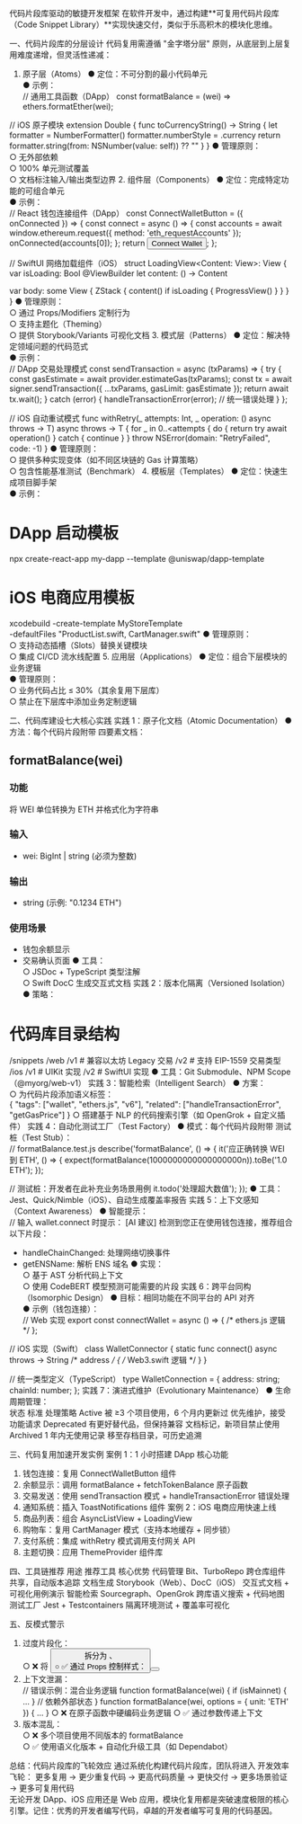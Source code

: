 代码片段库驱动的敏捷开发框架
在软件开发中，通过构建**可复用代码片段库（Code Snippet Library）**实现快速交付，类似于乐高积木的模块化思维。 

一、代码片段库的分层设计
代码复用需遵循 "金字塔分层" 原则，从底层到上层复用难度递增，但灵活性递减：

1. 原子层（Atoms）
● 定位：不可分割的最小代码单元  
● 示例：  
// 通用工具函数（DApp）
const formatBalance = (wei) => ethers.formatEther(wei);

// iOS 原子模块
extension Double {
    func toCurrencyString() -> String {
        let formatter = NumberFormatter()
        formatter.numberStyle = .currency
        return formatter.string(from: NSNumber(value: self)) ?? ""
    }
}
● 管理原则：  
  ○ 无外部依赖  
  ○ 100% 单元测试覆盖  
  ○ 文档标注输入/输出类型边界
2. 组件层（Components）
● 定位：完成特定功能的可组合单元  
● 示例：  
// React 钱包连接组件（DApp）
const ConnectWalletButton = ({ onConnected }) => {
  const connect = async () => {
    const accounts = await window.ethereum.request({ method: 'eth_requestAccounts' });
    onConnected(accounts[0]);
  };
  return <button onClick={connect}>Connect Wallet</button>;
};

// SwiftUI 网络加载组件（iOS）
struct LoadingView<Content: View>: View {
  var isLoading: Bool
  @ViewBuilder let content: () -> Content
  
  var body: some View {
    ZStack {
      content()
      if isLoading {
        ProgressView()
      }
    }
  }
}
● 管理原则：  
  ○ 通过 Props/Modifiers 定制行为  
  ○ 支持主题化（Theming）  
  ○ 提供 Storybook/Variants 可视化文档
3. 模式层（Patterns）
● 定位：解决特定领域问题的代码范式  
● 示例：  
// DApp 交易处理模式
const sendTransaction = async (txParams) => {
  try {
    const gasEstimate = await provider.estimateGas(txParams);
    const tx = await signer.sendTransaction({ ...txParams, gasLimit: gasEstimate });
    return await tx.wait();
  } catch (error) {
    handleTransactionError(error); // 统一错误处理
  }
};

// iOS 自动重试模式
func withRetry<T>(_ attempts: Int, _ operation: () async throws -> T) async throws -> T {
  for _ in 0..<attempts {
    do {
      return try await operation()
    } catch {
      continue
    }
  }
  throw NSError(domain: "RetryFailed", code: -1)
}
● 管理原则：  
  ○ 提供多种实现变体（如不同区块链的 Gas 计算策略）  
  ○ 包含性能基准测试（Benchmark）
4. 模板层（Templates）
● 定位：快速生成项目脚手架  
● 示例：  
# DApp 启动模板
npx create-react-app my-dapp --template @uniswap/dapp-template

# iOS 电商应用模板
xcodebuild -create-template MyStoreTemplate \
  -defaultFiles "ProductList.swift, CartManager.swift"
● 管理原则：  
  ○ 支持动态插槽（Slots）替换关键模块  
  ○ 集成 CI/CD 流水线配置
5. 应用层（Applications）
● 定位：组合下层模块的业务逻辑  
● 管理原则：  
  ○ 业务代码占比 ≤ 30%（其余复用下层库）  
  ○ 禁止在下层库中添加业务定制逻辑

二、代码库建设七大核心实践
实践 1：原子化文档（Atomic Documentation）
● 方法：每个代码片段附带 四要素文档：  
## formatBalance(wei)
### 功能
将 WEI 单位转换为 ETH 并格式化为字符串

### 输入
- wei: BigInt | string (必须为整数)

### 输出
- string (示例: "0.1234 ETH")

### 使用场景
- 钱包余额显示
- 交易确认页面
● 工具：  
  ○ JSDoc + TypeScript 类型注解  
  ○ Swift DocC 生成交互式文档
实践 2：版本化隔离（Versioned Isolation）
● 策略：  
# 代码库目录结构
/snippets
  /web
    /v1 # 兼容以太坊 Legacy 交易
    /v2 # 支持 EIP-1559 交易类型
  /ios
    /v1 # UIKit 实现
    /v2 # SwiftUI 实现
● 工具：Git Submodule、NPM Scope（@myorg/web-v1）
实践 3：智能检索（Intelligent Search）
● 方案：  
  ○ 为代码片段添加语义标签：  
{
  "tags": ["wallet", "ethers.js", "v6"],
  "related": ["handleTransactionError", "getGasPrice"]
}
  ○ 搭建基于 NLP 的代码搜索引擎（如 OpenGrok + 自定义插件）
实践 4：自动化测试工厂（Test Factory）
● 模式：每个代码片段附带 测试桩（Test Stub）：  
// formatBalance.test.js
describe('formatBalance', () => {
  it('应正确转换 WEI 到 ETH', () => {
    expect(formatBalance(1000000000000000000n)).toBe('1.0 ETH');
  });
  
  // 测试桩：开发者在此补充业务场景用例
  it.todo('处理超大数值');
});
● 工具：Jest、Quick/Nimble（iOS）、自动生成覆盖率报告
实践 5：上下文感知（Context Awareness）
● 智能提示：  
// 输入 wallet.connect 时提示：
[AI 建议] 
检测到您正在使用钱包连接，推荐组合以下片段：
- handleChainChanged: 处理网络切换事件
- getENSName: 解析 ENS 域名
● 实现：  
  ○ 基于 AST 分析代码上下文  
  ○ 使用 CodeBERT 模型预测可能需要的片段
实践 6：跨平台同构（Isomorphic Design）
● 目标：相同功能在不同平台的 API 对齐  
● 示例（钱包连接）：  
// Web 实现
export const connectWallet = async () => { /* ethers.js 逻辑 */ };

// iOS 实现（Swift）
class WalletConnector {
  static func connect() async throws -> String /* address */ { /* Web3.swift 逻辑 */ }
}

// 统一类型定义（TypeScript）
type WalletConnection = {
  address: string;
  chainId: number;
};
实践 7：演进式维护（Evolutionary Maintenance）
● 生命周期管理：  
状态	标准	处理策略
Active	被 ≥3 个项目使用，6 个月内更新过	优先维护，接受功能请求
Deprecated	有更好替代品，但保持兼容	文档标记，新项目禁止使用
Archived	1 年内无使用记录	移至存档目录，可历史追溯

三、代码复用加速开发实例
案例 1：1 小时搭建 DApp 核心功能
1. 钱包连接：复用 ConnectWalletButton 组件  
2. 余额显示：调用 formatBalance + fetchTokenBalance 原子函数  
3. 交易发送：使用 sendTransaction 模式 + handleTransactionError 错误处理  
4. 通知系统：插入 ToastNotifications 组件
案例 2：iOS 电商应用快速上线
1. 商品列表：组合 AsyncListView + LoadingView  
2. 购物车：复用 CartManager 模式（支持本地缓存 + 同步锁）  
3. 支付系统：集成 withRetry 模式调用支付网关 API  
4. 主题切换：应用 ThemeProvider 组件库

四、工具链推荐
用途	推荐工具	核心优势
代码管理	Bit、TurboRepo	跨仓库组件共享，自动版本追踪
文档生成	Storybook（Web）、DocC（iOS）	交互式文档 + 可视化用例演示
智能检索	Sourcegraph、OpenGrok	跨库语义搜索 + 代码地图
测试工厂	Jest + Testcontainers	隔离环境测试 + 覆盖率可视化

五、反模式警示
1. 过度片段化：  
  ○ ❌ 将 <Button> 拆分为 <RedButton>、<BlueButton>  
  ○ ✅ 通过 Props 控制样式：<Button variant="primary">
2. 上下文泄漏：  
// 错误示例：混合业务逻辑
function formatBalance(wei) {
  if (isMainnet) { ... } // 依赖外部状态
}
function formatBalance(wei, options = { unit: 'ETH' }) { ... }
  ○ ❌ 在原子函数中硬编码业务逻辑
  ○ ✅ 通过参数传递上下文
3. 版本混乱：  
  ○ ❌ 多个项目使用不同版本的 formatBalance  
  ○ ✅ 使用语义化版本 + 自动化升级工具（如 Dependabot）

总结：代码片段库的飞轮效应
通过系统化构建代码片段库，团队将进入 开发效率飞轮：
更多复用 → 更少重复代码 → 更高代码质量 → 更快交付 → 更多场景验证 → 更多可复用代码  
无论开发 DApp、iOS 应用还是 Web 应用，模块化复用都是突破速度极限的核心引擎。记住：优秀的开发者编写代码，卓越的开发者编写可复用的代码基因。